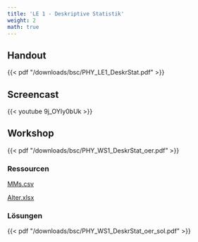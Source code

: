 ```yaml
---
title: 'LE 1 - Deskriptive Statistik'
weight: 2
math: true
---
```


## Handout

{{< pdf "/downloads/bsc/PHY_LE1_DeskrStat.pdf" >}}

## Screencast

{{< youtube 9j_OYIy0bUk >}}

## Workshop

{{< pdf "/downloads/bsc/PHY_WS1_DeskrStat_oer.pdf" >}}

### Ressourcen

<a href="/open-healthstat-edu/downloads/bsc/MMs.csv" download>MMs.csv</a>

<a href="/open-healthstat-edu/downloads/bsc/Alter.xlsx" download>Alter.xlsx</a>

### Lösungen

{{< pdf "/downloads/bsc/PHY_WS1_DeskrStat_oer_sol.pdf" >}}
